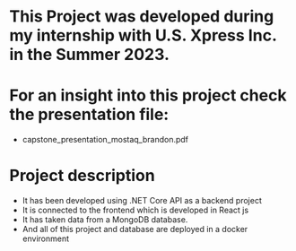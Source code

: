 # This Project was developed during my internship with U.S. Xpress Inc. in the Summer 2023.

# For an insight into this project check the presentation file: 
- capstone_presentation_mostaq_brandon.pdf

# Project description
- It has been developed using .NET Core API as a backend project
- It is connected to the frontend which is developed in React js
- It has taken data from a MongoDB database.
- And all of this project and database are deployed in a docker environment
